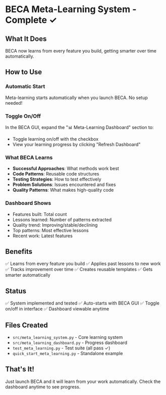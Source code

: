 # BECA Meta-Learning System - Complete ✓

## What It Does

BECA now learns from every feature you build, getting smarter over time automatically.

## How to Use

### Automatic Start
Meta-learning starts automatically when you launch BECA. No setup needed!

### Toggle On/Off
In the BECA GUI, expand the "📊 Meta-Learning Dashboard" section to:
- Toggle learning on/off with the checkbox
- View your learning progress by clicking "Refresh Dashboard"

### What BECA Learns

- **Successful Approaches**: What methods work best
- **Code Patterns**: Reusable code structures
- **Testing Strategies**: How to test effectively
- **Problem Solutions**: Issues encountered and fixes
- **Quality Patterns**: What makes high-quality code

### Dashboard Shows

- Features built: Total count
- Lessons learned: Number of patterns extracted
- Quality trend: Improving/stable/declining
- Top patterns: Most effective lessons
- Recent work: Latest features

## Benefits

✅ Learns from every feature you build
✅ Applies past lessons to new work
✅ Tracks improvement over time
✅ Creates reusable templates
✅ Gets smarter automatically

## Status

✅ System implemented and tested
✅ Auto-starts with BECA GUI
✅ Toggle on/off in interface
✅ Dashboard viewable anytime

## Files Created

- `src/meta_learning_system.py` - Core learning system
- `src/meta_learning_dashboard.py` - Progress dashboard
- `test_meta_learning.py` - Test suite (all pass ✓)
- `quick_start_meta_learning.py` - Standalone example

## That's It!

Just launch BECA and it will learn from your work automatically. Check the dashboard anytime to see progress.
